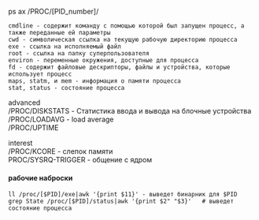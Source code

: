 ps ax
/PROC/[PID_number]/
```
cmdline - содержит команду с помощью которой был запущен процесс, а также переданные ей параметры
cwd - символическая ссылка на текущую рабочую директорию процесса
exe - ссылка на исполняемый файл
root - ссылка на папку суперпользователя
environ - переменные окружения, доступные для процесса
fd - содержит файловые дескрипторы, файлы и устройства, которые использует процесс
maps, statm, и mem - информация о памяти процесса
stat, status - состояние процесса
```
advanced  
/PROC/DISKSTATS - Статистика ввода и вывода на блочные устройства  
/PROC/LOADAVG - load average  
/PROC/UPTIME

interest  
/PROC/KCORE - слепок памяти  
PROC/SYSRQ-TRIGGER - общение с ядром

#### рабочие наброски   
```
ll /proc/[$PID]/exe|awk '{print $11}' - выведет бинарник для $PID  
grep State /proc/[$PID]/status|awk '{print $2" "$3}'   # выведет состояние процесса
```
